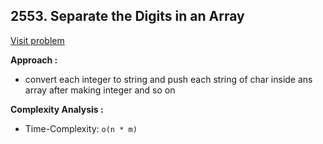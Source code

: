 ## 2553. Separate the Digits in an Array

[Visit problem](https://leetcode.com/problems/separate-the-digits-in-an-array/description/)

**Approach :**<br>

-   convert each integer to string and push each string of char inside ans array after making integer and so on

**Complexity Analysis :**<br>

-   Time-Complexity: `o(n * m)`
